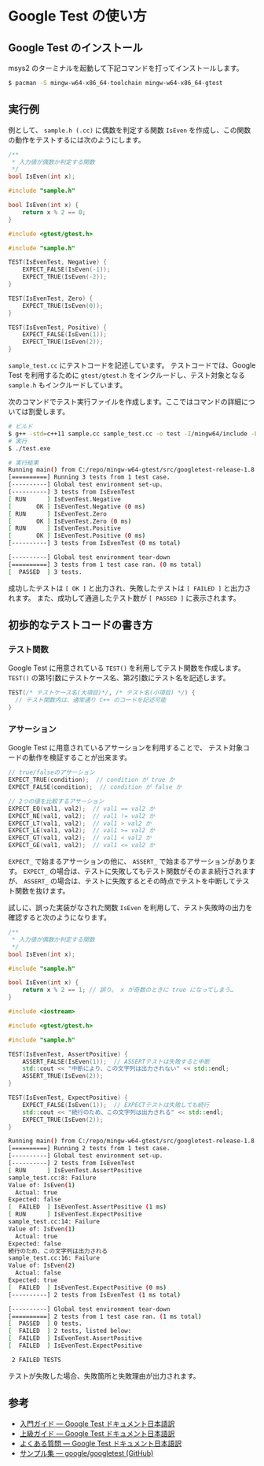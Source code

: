 # Google Test の使い方

## Google Test のインストール
msys2 のターミナルを起動して下記コマンドを打ってインストールします。

```bash
$ pacman -S mingw-w64-x86_64-toolchain mingw-w64-x86_64-gtest
```

## 実行例

例として、 `sample.h (.cc)` に偶数を判定する関数 `IsEven` を作成し、この関数の動作をテストするには次のようにします。

```cpp tab="sample.h" linenums="1"
/**
 * 入力値が偶数か判定する関数
 */
bool IsEven(int x);
```

```cpp tab="sample.cc" linenums="1"
#include "sample.h"

bool IsEven(int x) {
    return x % 2 == 0;
}
```

```cpp tab="sample_test.cc" hl_lines="1 3" linenums="1"
#include <gtest/gtest.h>

#include "sample.h"

TEST(IsEvenTest, Negative) {
    EXPECT_FALSE(IsEven(-1));
    EXPECT_TRUE(IsEven(-2));
}

TEST(IsEvenTest, Zero) {
    EXPECT_TRUE(IsEven(0));
}

TEST(IsEvenTest, Positive) {
    EXPECT_FALSE(IsEven(1));
    EXPECT_TRUE(IsEven(2));
}
```

`sample_test.cc` にテストコードを記述しています。
テストコードでは、Google Test を利用するために `gtest/gtest.h` をインクルードし、テスト対象となる `sample.h` もインクルードしています。

次のコマンドでテスト実行ファイルを作成します。ここではコマンドの詳細については割愛します。

```bash
# ビルド
$ g++ -std=c++11 sample.cc sample_test.cc -o test -I/mingw64/include -L/mingw64/lib -lgtest -lgtest_main -D_GLIBCXX_USE_CXX11_ABI=1
# 実行
$ ./test.exe
```

```bash
# 実行結果
Running main() from C:/repo/mingw-w64-gtest/src/googletest-release-1.8.1/googletest/src/gtest_main.cc
[==========] Running 3 tests from 1 test case.
[----------] Global test environment set-up.
[----------] 3 tests from IsEvenTest
[ RUN      ] IsEvenTest.Negative
[       OK ] IsEvenTest.Negative (0 ms)
[ RUN      ] IsEvenTest.Zero
[       OK ] IsEvenTest.Zero (0 ms)
[ RUN      ] IsEvenTest.Positive
[       OK ] IsEvenTest.Positive (0 ms)
[----------] 3 tests from IsEvenTest (0 ms total)

[----------] Global test environment tear-down
[==========] 3 tests from 1 test case ran. (0 ms total)
[  PASSED  ] 3 tests.
```

成功したテストは `[ OK ]` と出力され、失敗したテストは `[ FAILED ]` と出力されます。
また、成功して通過したテスト数が `[ PASSED ]` に表示されます。

## 初歩的なテストコードの書き方

### テスト関数

Google Test に用意されている `TEST()` を利用してテスト関数を作成します。
`TEST()` の第1引数にテストケース名、第2引数にテスト名を記述します。

```cpp
TEST(/* テストケース名(大項目)*/, /* テスト名(小項目) */) {
  // テスト関数内は、通常通り C++ のコードを記述可能
}
```

### アサーション

Google Test に用意されているアサーションを利用することで、
テスト対象コードの動作を検証することが出来ます。

```cpp
// true/falseのアサーション
EXPECT_TRUE(condition);  // condition が true か
EXPECT_FALSE(condition);  // condition が false か

// 2つの値を比較するアサーション
EXPECT_EQ(val1, val2);  // val1 == val2 か
EXPECT_NE(val1, val2);  // val1 != val2 か
EXPECT_LT(val1, val2);  // val1 > val2 か
EXPECT_LE(val1, val2);  // val1 >= val2 か
EXPECT_GT(val1, val2);  // val1 < val2 か
EXPECT_GE(val1, val2);  // val1 <= val2 か
```

`EXPECT_` で始まるアサーションの他に、 `ASSERT_` で始まるアサーションがあります。
`EXPECT_` の場合は、テストに失敗してもテスト関数がそのまま続行されますが、
`ASSERT_` の場合は、テストに失敗するとその時点でテストを中断してテスト関数を抜けます。

試しに、誤った実装がなされた関数 `IsEven` を利用して、テスト失敗時の出力を確認すると次のようになります。

```cpp tab="sample.h" linenums="1"
/**
 * 入力値が偶数か判定する関数
 */
bool IsEven(int x);
```

```cpp tab="sample.cc" hl_lines="4" linenums="1"
#include "sample.h"

bool IsEven(int x) {
    return x % 2 == 1; // 誤り。 x が奇数のときに true になってしまう…
}
```

```cpp tab="sample_test.cpp" hl_lines="8 14" linenums="1"
#include <iostream>

#include <gtest/gtest.h>

#include "sample.h"

TEST(IsEvenTest, AssertPositive) {
    ASSERT_FALSE(IsEven(1));  // ASSERTテストは失敗すると中断
    std::cout << "中断により、この文字列は出力されない" << std::endl;
    ASSERT_TRUE(IsEven(2));
}

TEST(IsEvenTest, ExpectPositive) {
    EXPECT_FALSE(IsEven(1));  // EXPECTテストは失敗しても続行
    std::cout << "続行のため、この文字列は出力される" << std::endl;
    EXPECT_TRUE(IsEven(2));
}
```

```bash tab="実行結果" hl_lines="6 7 8 9 10 12 13 14 15 16 17 18 19 20 21" linenums="1"
Running main() from C:/repo/mingw-w64-gtest/src/googletest-release-1.8.1/googletest/src/gtest_main.cc
[==========] Running 2 tests from 1 test case.
[----------] Global test environment set-up.
[----------] 2 tests from IsEvenTest
[ RUN      ] IsEvenTest.AssertPositive
sample_test.cc:8: Failure
Value of: IsEven(1)
  Actual: true
Expected: false
[  FAILED  ] IsEvenTest.AssertPositive (1 ms)
[ RUN      ] IsEvenTest.ExpectPositive
sample_test.cc:14: Failure
Value of: IsEven(1)
  Actual: true
Expected: false
続行のため、この文字列は出力される
sample_test.cc:16: Failure
Value of: IsEven(2)
  Actual: false
Expected: true
[  FAILED  ] IsEvenTest.ExpectPositive (0 ms)
[----------] 2 tests from IsEvenTest (1 ms total)

[----------] Global test environment tear-down
[==========] 2 tests from 1 test case ran. (1 ms total)
[  PASSED  ] 0 tests.
[  FAILED  ] 2 tests, listed below:
[  FAILED  ] IsEvenTest.AssertPositive
[  FAILED  ] IsEvenTest.ExpectPositive

 2 FAILED TESTS
```

テストが失敗した場合、失敗箇所と失敗理由が出力されます。

## 参考
- [入門ガイド — Google Test ドキュメント日本語訳][gtest-primer]
- [上級ガイド — Google Test ドキュメント日本語訳][gtest-advanced]
- [よくある質問 — Google Test ドキュメント日本語訳][gtest-faq]
- [サンプル集 — google/googletest (GitHub)][gtest-samples]

[gtest-primer]: http://opencv.jp/googletestdocs/primer.html
[gtest-advanced]: http://opencv.jp/googletestdocs/advancedguide.html
[gtest-faq]: http://opencv.jp/googletestdocs/FAQ.html
[gtest-samples]: https://github.com/google/googletest/tree/master/googletest/samples